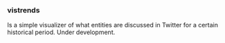 ### vistrends
Is a simple visualizer of what entities are discussed in Twitter for a certain historical period. Under development.
